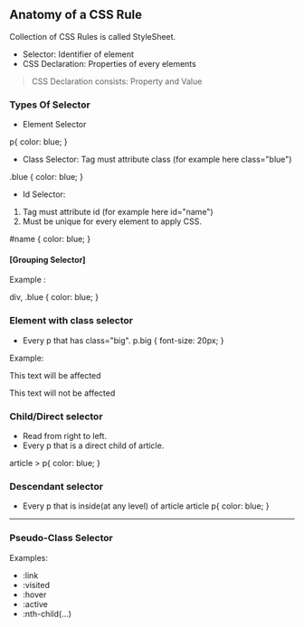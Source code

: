 ## Anatomy of a CSS Rule

Collection of CSS Rules is called StyleSheet.

- Selector: Identifier of element
- CSS Declaration: Properties of every elements

> CSS Declaration consists: Property and Value

### Types Of Selector

- Element Selector

p{
    color: blue;
}

- Class Selector: Tag must attribute class (for example here class="blue")

.blue {
    color: blue;
}

- Id Selector: 
1. Tag must attribute id (for example here id="name")
2. Must be unique for every element to apply CSS.

#name {
    color: blue;
}

#### [Grouping Selector]

Example :

div, .blue {
    color: blue;
}

### Element with class selector

- Every p that has class="big".
p.big {
    font-size: 20px;
}

Example:
<p class="big">This text will be affected</p>
<div class="big">This text will not be affected</div>

### Child/Direct selector

- Read from right to left.
- Every p that is a direct child of article.

article > p{
    color: blue;
}

### Descendant selector

- Every p that is inside(at any level) of article
article p{
    color: blue;
}


<hr>

### Pseudo-Class Selector

Examples:
- :link
- :visited
- :hover
- :active
- :nth-child(...)